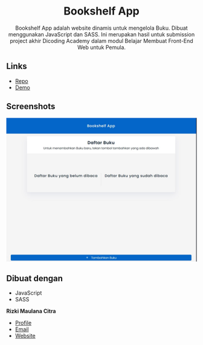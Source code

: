 <h1 align="center">Bookshelf App</h1>

<p align="center">Bookshelf App adalah website dinamis untuk mengelola Buku. Dibuat menggunakan JavaScript dan SASS.
Ini merupakan hasil untuk submission project akhir Dicoding Academy dalam modul Belajar Membuat Front-End Web untuk Pemula.</p>

## Links

- [Repo](https://github.com/mlnzyz/bookshelfApp "Bookshelf App")
- [Demo](https://bookshelfapp.vercel.app "Demo")

## Screenshots

![Home Page](./assets/img/home.jpg "Home Page")


## Dibuat dengan

- JavaScript
- SASS

**Rizki Maulana Citra**

- [Profile](https://github.com/mlnzyx "Rizki Maulana Citra")
- [Email](mailto:iniakunya7@gmail.com?subject=Hi "Sapa Saya!")
- [Website](https://rizkidev.vercel.app "Kunjungi Website saya")
